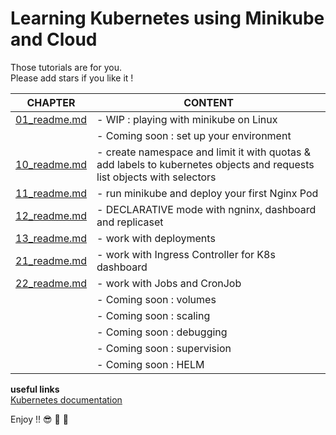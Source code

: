 # Learning Kubernetes using Minikube and Cloud

Those tutorials are for you.  
Please add stars if you like it !  



|**CHAPTER**   |**CONTENT**   |
|---|---|
|[01_readme.md](01_readme.md)   | - WIP : playing with minikube on Linux |
|[]()   | - Coming soon : set up your environment |
|[10_readme.md](10_readme.md)   | - create namespace and limit it with quotas & add labels to kubernetes objects and requests list objects with selectors  |
|[11_readme.md](11_readme.md)   | - run minikube and deploy your first Nginx Pod |
|[12_readme.md](12_readme.md)   | - DECLARATIVE mode with ngninx, dashboard and replicaset |
|[13_readme.md](13_readme.md)   | - work with deployments |
|[21_readme.md](21_readme.md)   | - work with Ingress Controller for K8s dashboard |
|[22_readme.md](22_readme.md)   | - work with Jobs and CronJob |
|[]()   | - Coming soon : volumes |
|[]()   | - Coming soon : scaling |
|[]()   | - Coming soon : debugging |
|[]()   | - Coming soon : supervision |
|[]()   | - Coming soon : HELM |


**useful links**  
[Kubernetes documentation](https://kubernetes.io/docs/home/)  

 
Enjoy !! :sunglasses: :tropical_drink: :tropical_drink:


